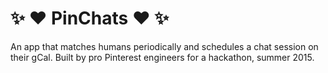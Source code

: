 # :sparkles: :heart: PinChats :heart: :sparkles:

An app that matches humans periodically and schedules a chat session on their gCal.
Built by pro Pinterest engineers for a hackathon, summer 2015.
